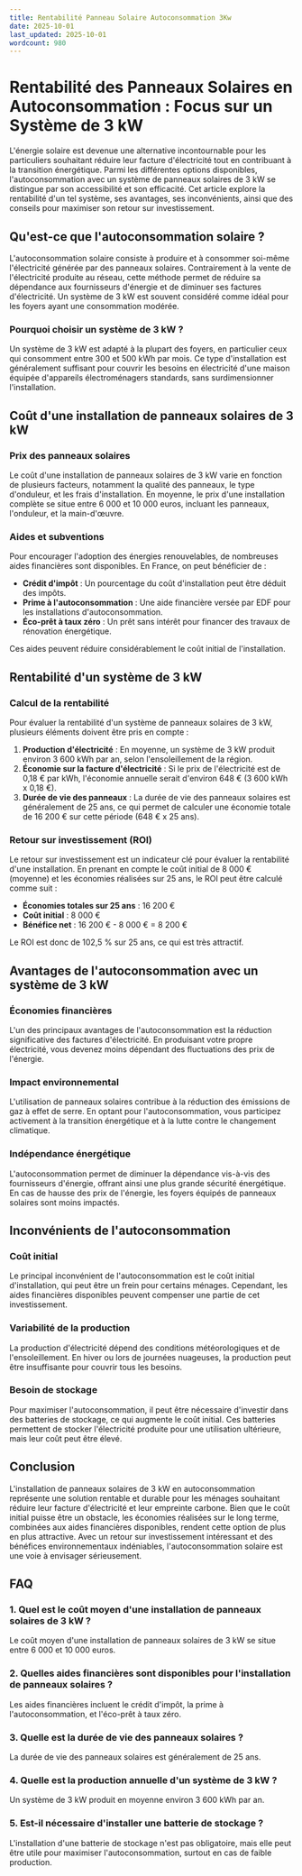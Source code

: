 ```yaml
---
title: Rentabilité Panneau Solaire Autoconsommation 3Kw
date: 2025-10-01
last_updated: 2025-10-01
wordcount: 980
---
```


# Rentabilité des Panneaux Solaires en Autoconsommation : Focus sur un Système de 3 kW

L'énergie solaire est devenue une alternative incontournable pour les particuliers souhaitant réduire leur facture d'électricité tout en contribuant à la transition énergétique. Parmi les différentes options disponibles, l'autoconsommation avec un système de panneaux solaires de 3 kW se distingue par son accessibilité et son efficacité. Cet article explore la rentabilité d'un tel système, ses avantages, ses inconvénients, ainsi que des conseils pour maximiser son retour sur investissement.

## Qu'est-ce que l'autoconsommation solaire ?

L'autoconsommation solaire consiste à produire et à consommer soi-même l'électricité générée par des panneaux solaires. Contrairement à la vente de l'électricité produite au réseau, cette méthode permet de réduire sa dépendance aux fournisseurs d'énergie et de diminuer ses factures d'électricité. Un système de 3 kW est souvent considéré comme idéal pour les foyers ayant une consommation modérée.

### Pourquoi choisir un système de 3 kW ?

Un système de 3 kW est adapté à la plupart des foyers, en particulier ceux qui consomment entre 300 et 500 kWh par mois. Ce type d'installation est généralement suffisant pour couvrir les besoins en électricité d'une maison équipée d'appareils électroménagers standards, sans surdimensionner l'installation.

## Coût d'une installation de panneaux solaires de 3 kW

### Prix des panneaux solaires

Le coût d'une installation de panneaux solaires de 3 kW varie en fonction de plusieurs facteurs, notamment la qualité des panneaux, le type d'onduleur, et les frais d'installation. En moyenne, le prix d'une installation complète se situe entre 6 000 et 10 000 euros, incluant les panneaux, l'onduleur, et la main-d'œuvre.

### Aides et subventions

Pour encourager l'adoption des énergies renouvelables, de nombreuses aides financières sont disponibles. En France, on peut bénéficier de :

- **Crédit d'impôt** : Un pourcentage du coût d'installation peut être déduit des impôts.
- **Prime à l'autoconsommation** : Une aide financière versée par EDF pour les installations d'autoconsommation.
- **Éco-prêt à taux zéro** : Un prêt sans intérêt pour financer des travaux de rénovation énergétique.

Ces aides peuvent réduire considérablement le coût initial de l'installation.

## Rentabilité d'un système de 3 kW

### Calcul de la rentabilité

Pour évaluer la rentabilité d'un système de panneaux solaires de 3 kW, plusieurs éléments doivent être pris en compte :

1. **Production d'électricité** : En moyenne, un système de 3 kW produit environ 3 600 kWh par an, selon l'ensoleillement de la région.
2. **Économie sur la facture d'électricité** : Si le prix de l'électricité est de 0,18 € par kWh, l'économie annuelle serait d'environ 648 € (3 600 kWh x 0,18 €).
3. **Durée de vie des panneaux** : La durée de vie des panneaux solaires est généralement de 25 ans, ce qui permet de calculer une économie totale de 16 200 € sur cette période (648 € x 25 ans).

### Retour sur investissement (ROI)

Le retour sur investissement est un indicateur clé pour évaluer la rentabilité d'une installation. En prenant en compte le coût initial de 8 000 € (moyenne) et les économies réalisées sur 25 ans, le ROI peut être calculé comme suit :

- **Économies totales sur 25 ans** : 16 200 €
- **Coût initial** : 8 000 €
- **Bénéfice net** : 16 200 € - 8 000 € = 8 200 €

Le ROI est donc de 102,5 % sur 25 ans, ce qui est très attractif.

## Avantages de l'autoconsommation avec un système de 3 kW

### Économies financières

L'un des principaux avantages de l'autoconsommation est la réduction significative des factures d'électricité. En produisant votre propre électricité, vous devenez moins dépendant des fluctuations des prix de l'énergie.

### Impact environnemental

L'utilisation de panneaux solaires contribue à la réduction des émissions de gaz à effet de serre. En optant pour l'autoconsommation, vous participez activement à la transition énergétique et à la lutte contre le changement climatique.

### Indépendance énergétique

L'autoconsommation permet de diminuer la dépendance vis-à-vis des fournisseurs d'énergie, offrant ainsi une plus grande sécurité énergétique. En cas de hausse des prix de l'énergie, les foyers équipés de panneaux solaires sont moins impactés.

## Inconvénients de l'autoconsommation

### Coût initial

Le principal inconvénient de l'autoconsommation est le coût initial d'installation, qui peut être un frein pour certains ménages. Cependant, les aides financières disponibles peuvent compenser une partie de cet investissement.

### Variabilité de la production

La production d'électricité dépend des conditions météorologiques et de l'ensoleillement. En hiver ou lors de journées nuageuses, la production peut être insuffisante pour couvrir tous les besoins.

### Besoin de stockage

Pour maximiser l'autoconsommation, il peut être nécessaire d'investir dans des batteries de stockage, ce qui augmente le coût initial. Ces batteries permettent de stocker l'électricité produite pour une utilisation ultérieure, mais leur coût peut être élevé.

## Conclusion

L'installation de panneaux solaires de 3 kW en autoconsommation représente une solution rentable et durable pour les ménages souhaitant réduire leur facture d'électricité et leur empreinte carbone. Bien que le coût initial puisse être un obstacle, les économies réalisées sur le long terme, combinées aux aides financières disponibles, rendent cette option de plus en plus attractive. Avec un retour sur investissement intéressant et des bénéfices environnementaux indéniables, l'autoconsommation solaire est une voie à envisager sérieusement.

## FAQ

### 1. Quel est le coût moyen d'une installation de panneaux solaires de 3 kW ?

Le coût moyen d'une installation de panneaux solaires de 3 kW se situe entre 6 000 et 10 000 euros.

### 2. Quelles aides financières sont disponibles pour l'installation de panneaux solaires ?

Les aides financières incluent le crédit d'impôt, la prime à l'autoconsommation, et l'éco-prêt à taux zéro.

### 3. Quelle est la durée de vie des panneaux solaires ?

La durée de vie des panneaux solaires est généralement de 25 ans.

### 4. Quelle est la production annuelle d'un système de 3 kW ?

Un système de 3 kW produit en moyenne environ 3 600 kWh par an.

### 5. Est-il nécessaire d'installer une batterie de stockage ?

L'installation d'une batterie de stockage n'est pas obligatoire, mais elle peut être utile pour maximiser l'autoconsommation, surtout en cas de faible production.